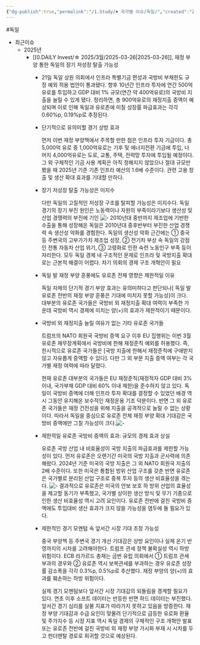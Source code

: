 ```yaml
---
{"dg-publish":true,"permalink":"/1.Study/♠ 국가별 이슈/독일/","created":"2025-03-27T10:01:55.654+09:00","updated":"2025-06-03T20:07:22.335+09:00"}
---
```


#독일

- 최근이슈
	- 2025년
		- [[0.DAILY Invest/☆ 2025/3월/2025-03-26\|2025-03-26]], 재정 부양 통한 독일의 장기 저성장 탈출 가능성
			- 21일 독일 상원 의회에서 인프라 특별기금 편성과 국방비 부채한도 규정 예외 적용 법안이 통과됐다. 향후 10년간 인프라 투자에 연간 500억유로를 투입하고 GDP 대비 1% 규모(연간 약 400억유로)의 국방비 지출을 늘릴 수 있게 됐다. 정리하면, 총 900억유로의 재정지출 증액이 예상되며 이로 인해 독일과 유로존에 미칠 성장률 파급효과는 각각 0.60%p, 0.19%p로 추정된다.
			  
			- 단기적으로 유의미할 경기 상방 효과
			  
			  먼저 이번 재정 부양책에서 주목할 만한 점은 인프라 투자 기금이다. 총 5,000억 유로 중 1,000억유로는 기후 및 에너지전환 기금에 투입, 나머지 4,000억유로는 도로, 교통, 주택, 전력망 투자에 투입될 예정이다. 그 외 구체적인 기금 사용 계획은 아직 정해지지 않았으나 절대 규모만 봤을 때 2025년 기준 기존 인프라 예산의 1.6배 수준이다. 관련 고용 창출 및 생산 확대 효과를 기대할 만하다.
			  
			- 장기 저성장 탈출 가능성은 미지수
			  
			  다만 독일의 고질적인 저성장 구조를 탈피할 가능성은 미지수다. 독일 경기의 장기 부진 원인은 노동력이나 자원의 부족이라기보다 생산성 및 산업 경쟁력의 부진에 기인
			  ![-](/img/user/attachments/Pasted%20image%2020250327102430.png)
			  2010년대 중반까지 제조업에 기반한 수출을 통해 성장해온 독일은 2010년대 중후반부터 부진한 산업 경쟁력 속 생산성 악화를 경험한다. 독일의 생산성 악화 근간에는 ① 중국 등 주변국의 고부가가치 제조업 성장, ② 전기차 부상 속 독일의 강점인 전통 자동차 산업 위기, ③ 고령화로 인한 숙련 노동인구 부족 등이 자리한다. 모두 독일 경제 내 구조적인 문제로 인프라 및 국방지출 확대로는 근본적 해결이 어렵다. 차기 의회의 경제 구조 개혁안이 필요
			  
			- 독일 발 재정 부양 훈풍에도 유로존 전체 영향은 제한적일 이유
			  
			  독일 자체의 단기적 경기 부양 효과는 유의미하다고 판단되나[ 독일 발 유로존 전반의 재정 부양 훈풍은 기대에 미치지 못할 가능성]이 크다. 대부분의 유로존 국가들은 국방비 외 재정지출 확대 여력이 부족한 가운데 국방비 역시 경제에 미치는 양(+)의 효과가 제한적이기 때문이다.
			  
			- 국방비 외 재정지출 늘릴 여유가 없는 기타 유로존 국가들
			  
			  트럼프의 NATO 회원국 국방비 증액 요구 이후 EU 집행위는 이번 3월 유로존 재무장계획에서 국방비에 한해 재정준칙 예외를 허용했다. 즉, 한시적으로 유로존 국가들은 [국방 지출에 한해서 재정준칙에 구애받지 않고 자유롭게 증액할 수 있다]. 다만 그 외 부문 지출 증액 여부는 각 국가별 재정 여력에 따라 달렸다.
			  
			  현재 유로존 대부분의 국가들은 EU 재정준칙(재정적자 GDP 대비 3% 이내, 국가부채 GDP 대비 60% 이내 제한)을 준수하지 않고 있다. 독일이 국방비 증액에 더해 인프라 투자 확대를 결정할 수 있었던 배경 역시 그동안 유지해온 보수적인 재정운용 기조 덕분이다. 반면 그 외 유로존 국가들은 재정 건전성을 위해 지출을 공격적으로 늘릴 수 없는 상황이다. 따라서 독일을 중심으로 유로존 전체 재정 부양 확대 기대감은 국방비 증액에만 그칠 가능성이 크다.![-](/img/user/attachments/Pasted%20image%2020250327102632.png)
			  
			- 제한적일 유로존 국방비 증액의 효과: 규모의 경제 효과 상실
			  
			  유로존 국방 산업 내 비효율성이 국방 지출의 파급효과를 제한할 가능성이 있다. 먼저 유로존은 오랜기간 미국의 국방 지출과 군사력에 의존해왔다. 2024년 기준 미국의 국방 지출은 그 외 NATO 회원국 지출의 2배 수준이다. 또한 미국은 통합된 방위 산업 구조를 갖춘 반면 유로존은 국가별로 분리된 산업 구조로 중복 투자 등의 생산 비효율성을 겪는다.
			  ![-](/img/user/attachments/Pasted%20image%2020250327104919.png)
			  결과적으로 유로존은 미국의 안보 보호 하 방위 산업의 효율성을 제고할 동기가 부족했고, 국가별 상이한 생산 방식 및 무기 기종으로 인한 생산 비효율성 역시 고려 요인이다. 유로존 전반에 걸친 국방비 증액에도 투입대비 생산 효과가 크지 않을 가능성을 염두에 둘 필요가 있다.
			  
			- 제한적인 경기 모멘텀 속 앞서간 시장 기대 조정 가능성
			  
			  중국 부양책 등 주변국 경기 개선 기대감은 상방 요인이나 실제 온기 반영까지의 시차를 고려해야한다. 트럼프 관세 정책 불확실성 역시 하방 위험이다. ECB 라가르드 총재는 금번 유럽 의회에서 ① 트럼프 관세 부과의 경우와 ② 유로존 역시 보복관세를 부과하는 경우 유로존 성장률 감소폭을 각각 0.3%p, 0.5%p로 추산했다. 재정 부양의 양(+)의 효과를 훼손하는 하방 위험이다.
			  
			  실제 경기 모멘텀보다 앞서간 시장 기대감의 되돌림을 경계할 필요가 있다. 연초 이후 소프트 데이터는 반등한 반면 하드 데이터는 부진했다. 앞서간 경기 심리를 실물 지표가 따라가지 못하고 있음을 방증한다. 재정 부양 기대감과 수급 요인이 맞물려 단기적으로 급등한 유로화 환율 및 주가지수 등 시장 지표 역시 독일 경제의 구체적인 구조 개혁안 발표 또는 유로존 전반에 걸친 국방비 외 재정 부양 가시화 부재 시 시차를 두고 펀더멘탈 경로로 회귀할 것으로 예상된다.
